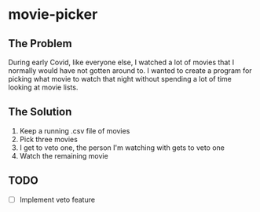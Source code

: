 # movie-picker

## The Problem
During early Covid, like everyone else, I watched a lot of movies that I normally would have not gotten around to.
I wanted to create a program for picking what movie to watch that night without spending a lot of time looking at movie lists.

## The Solution
1. Keep a running .csv file of movies
2. Pick three movies
3. I get to veto one, the person I'm watching with gets to veto one
4. Watch the remaining movie

## TODO
* [ ] Implement veto feature
